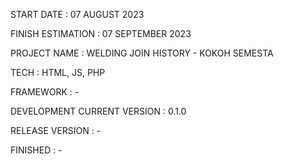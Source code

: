 START DATE : 07 AUGUST 2023

FINISH ESTIMATION : 07 SEPTEMBER 2023

PROJECT NAME : WELDING JOIN HISTORY - KOKOH SEMESTA

TECH : HTML, JS, PHP

FRAMEWORK : -

DEVELOPMENT CURRENT VERSION : 0.1.0

RELEASE VERSION : -

FINISHED : -
